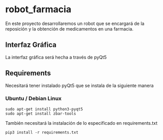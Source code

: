 # robot_farmacia

En este proyecto desarrollaremos un robot que se encargará de la reposición y la obtención de medicamentos en una farmacia.


## Interfaz Gráfica

La interfaz gráfica será hecha a través de pyQt5


## Requirements

Necesitará tener instalado pyQt5 que se instala de la siguiente manera

### Ubuntu / Debian Linux

```
sudo apt-get install python3-pyqt5
sudo apt-get install zbar-tools
```

También necesitará la instalación de lo especificado en requirements.txt

```
pip3 install -r requirements.txt
```
